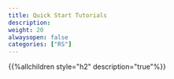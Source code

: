 ```yaml
---
title: Quick Start Tutorials
description: 
weight: 20
alwaysopen: false
categories: ["RS"]
---
```


{{%allchildren style="h2" description="true"%}}
